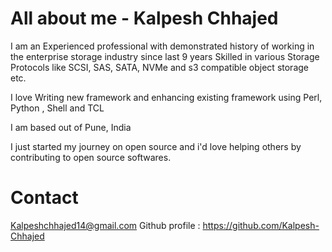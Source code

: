 # All about me - Kalpesh Chhajed

I am an Experienced professional with demonstrated history of working in the enterprise storage industry since last 9 years
Skilled in various Storage Protocols like SCSI, SAS, SATA, NVMe and s3 compatible object storage etc. 

I love Writing new framework and enhancing existing framework using Perl, Python , Shell and TCL

I am based out of Pune, India

I just started my journey on open source and i'd love helping others by contributing to open source softwares.

# Contact

Kalpeshchhajed14@gmail.com
Github profile : https://github.com/Kalpesh-Chhajed
